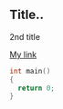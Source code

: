 Title..
------
2nd title


[My link](https://www.ya.ru "Yandex")


```C++
int main()
{
  return 0;
}